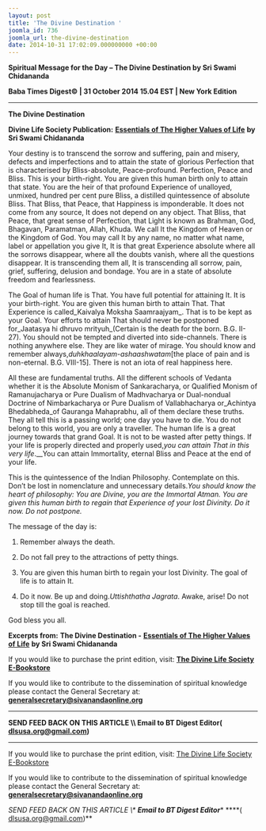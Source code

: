 ```yaml
---
layout: post
title: 'The Divine Destination '
joomla_id: 736
joomla_url: the-divine-destination
date: 2014-10-31 17:02:09.000000000 +00:00
---
```

  

















































**Spiritual Message for the Day – The Divine Destination by Sri Swami Chidananda**

**Baba Times Digest© | 31 October 2014 15.04 EST | New York Edition**

* * *  


**The Divine Destination**

**Divine Life Society Publication:** [**Essentials of The Higher Values of Life**](http://www.dlshq.org/download/highervalues.htm#_VPID_2) **by Sri Swami Chidananda**

Your destiny is to transcend the sorrow and suffering, pain and misery, defects and imperfections and to attain the state of glorious Perfection that is characterised by Bliss-absolute, Peace-profound. Perfection, Peace and Bliss. This is your birth-right. You are given this human birth only to attain that state. You are the heir of that profound Experience of unalloyed, unmixed, hundred per cent pure Bliss, a distilled quintessence of absolute Bliss. That Bliss, that Peace, that Happiness is imponderable. It does not come from any source, It does not depend on any object. That Bliss, that Peace, that great sense of Perfection, that Light is known as Brahman, God, Bhagavan, Paramatman, Allah, Khuda. We call It the Kingdom of Heaven or the Kingdom of God. You may call It by any name, no matter what name, label or appellation you give It, It is that great Experience absolute where all the sorrows disappear, where all the doubts vanish, where all the questions disappear. It is transcending them all, It is transcending all sorrow, pain, grief, suffering, delusion and bondage. You are in a state of absolute freedom and fearlessness.

The Goal of human life is That. You have full potential for attaining It. It is your birth-right. You are given this human birth to attain That. That Experience is called_Kaivalya Moksha Saamraajyam_. That is to be kept as your Goal. Your efforts to attain That should never be postponed for_Jaatasya hi dhruvo mrityuh_(Certain is the death for the born. B.G. II-27). You should not be tempted and diverted into side-channels. There is nothing anywhere else. They are like water of mirage. You should know and remember always,_duhkhaalayam-ashaashwatam_[the place of pain and is non-eternal. B.G. VIII-15]. There is not an iota of real happiness here.

All these are fundamental truths. All the different schools of Vedanta whether it is the Absolute Monism of Sankaracharya, or Qualified Monism of Ramanujacharya or Pure Dualism of Madhvacharya or Dual-nondual Doctrine of Nimbarkacharya or Pure Dualism of Vallabhacharya or_Achintya Bhedabheda_of Gauranga Mahaprabhu, all of them declare these truths. They all tell this is a passing world; one day you have to die. You do not belong to this world, you are only a traveller. The human life is a great journey towards that grand Goal. It is not to be wasted after petty things. If your life is properly directed and properly used,_you can attain That in this very life_.__You can attain Immortality, eternal Bliss and Peace at the end of your life.

This is the quintessence of the Indian Philosophy. Contemplate on this. Don’t be lost in nomenclature and unnecessary details._You should know the heart of philosophy: You are Divine, you are the Immortal Atman. You are given this human birth to regain that Experience of your lost Divinity. Do it now. Do not postpone._

The message of the day is:

1) Remember always the death.

2) Do not fall prey to the attractions of petty things.

3) You are given this human birth to regain your lost Divinity. The goal of life is to attain It.

4) Do it now. Be up and doing._Uttishthatha Jagrata_. Awake, arise! Do not stop till the goal is reached.

God bless you all.



**Excerpts from:**  **The Divine Destination -** [**Essentials of The Higher Values of Life**](http://www.dlshq.org/download/highervalues.htm#_VPID_2) **by Sri Swami Chidananda**

If you would like to purchase the print edition, visit: **[The Divine Life Society E-Bookstore](http://www.dlshq.org/download/download.htm)**

If you would like to contribute to the dissemination of spiritual knowledge please contact the General Secretary at: [](mailto:%20%3Cscript%20type=%27text/javascript%27%3E%20%3C%21--%20var%20prefix%20=%20%27ma%27%20+%20%27il%27%20+%20%27to%27;%20var%20path%20=%20%27hr%27%20+%20%27ef%27%20+%20%27=%27;%20var%20addy57016%20=%20%27generalsecretary%27%20+%20%27@%27;%20addy57016%20=%20addy57016%20+%20%27sivanandaonline%27%20+%20%27.%27%20+%20%27org%27;%20document.write%28%27%3Ca%20%27%20+%20path%20+%20%27%5C%27%27%20+%20prefix%20+%20%27:%27%20+%20addy57016%20+%20%27%5C%27%3E%27%29;%20document.write%28addy57016%29;%20document.write%28%27%3C%5C/a%3E%27%29;%20//--%3E%5Cn%20%3C/script%3E%3Cscript%20type=%27text/javascript%27%3E%20%3C%21--%20document.write%28%27%3Cspan%20style=%5C%27display:%20none;%5C%27%3E%27%29;%20//--%3E%20%3C/script%3EThis%20email%20address%20is%20being%20protected%20from%20spambots.%20You%20need%20JavaScript%20enabled%20to%20view%20it.%20%3Cscript%20type=%27text/javascript%27%3E%20%3C%21--%20document.write%28%27%3C/%27%29;%20document.write%28%27span%3E%27%29;%20//--%3E%20%3C/script%3E?subject=Contribution%20to%20Dissemination%20of%20Spiritual%20Knowledge) **generalsecretary@sivanandaonline.org**

****

**SEND FEED BACK ON THIS ARTICLE \\\ Email to BT Digest Editor[](mailto:%20%3Cscript%20type=%27text/javascript%27%3E%20%3C%21--%20var%20prefix%20=%20%27ma%27%20+%20%27il%27%20+%20%27to%27;%20var%20path%20=%20%27hr%27%20+%20%27ef%27%20+%20%27=%27;%20var%20addy72654%20=%20%27dlsusa.org%27%20+%20%27@%27;%20addy72654%20=%20addy72654%20+%20%27gmail%27%20+%20%27.%27%20+%20%27com%27;%20document.write%28%27%3Ca%20%27%20+%20path%20+%20%27%5C%27%27%20+%20prefix%20+%20%27:%27%20+%20addy72654%20+%20%27%5C%27%3E%27%29;%20document.write%28addy72654%29;%20document.write%28%27%3C%5C/a%3E%27%29;%20//--%3E%5Cn%20%3C/script%3E%3Cscript%20type=%27text/javascript%27%3E%20%3C%21--%20document.write%28%27%3Cspan%20style=%5C%27display:%20none;%5C%27%3E%27%29;%20//--%3E%20%3C/script%3EThis%20email%20address%20is%20being%20protected%20from%20spambots.%20You%20need%20JavaScript%20enabled%20to%20view%20it.%20%3Cscript%20type=%27text/javascript%27%3E%20%3C%21--%20document.write%28%27%3C/%27%29;%20document.write%28%27span%3E%27%29;%20//--%3E%20%3C/script%3E?subject=DLS%20Posts)( [dlsusa.org@gmail.com](mailto:dlsusa.org@gmail.com))**



* * *



  

If you would like to purchase the print edition, visit: [The Divine Life Society E-Bookstore](http://www.dlshq.org/download/download.htm)

If you would like to contribute to the dissemination of spiritual knowledge please contact the General Secretary at: **[generalsecretary@sivanandaonline.org](mailto:generalsecretary@sivanandaonline.org)**

**SEND FEED BACK ON THIS ARTICLE \\\**  **Email to BT Digest Editor**** [](mailto:%20%3Cscript%20type=%27text/javascript%27%3E%20%3C%21--%20var%20prefix%20=%20%27ma%27%20+%20%27il%27%20+%20%27to%27;%20var%20path%20=%20%27hr%27%20+%20%27ef%27%20+%20%27=%27;%20var%20addy72654%20=%20%27dlsusa.org%27%20+%20%27@%27;%20addy72654%20=%20addy72654%20+%20%27gmail%27%20+%20%27.%27%20+%20%27com%27;%20document.write%28%27%3Ca%20%27%20+%20path%20+%20%27%5C%27%27%20+%20prefix%20+%20%27:%27%20+%20addy72654%20+%20%27%5C%27%3E%27%29;%20document.write%28addy72654%29;%20document.write%28%27%3C%5C/a%3E%27%29;%20//--%3E%5Cn%20%3C/script%3E%3Cscript%20type=%27text/javascript%27%3E%20%3C%21--%20document.write%28%27%3Cspan%20style=%5C%27display:%20none;%5C%27%3E%27%29;%20//--%3E%20%3C/script%3EThis%20email%20address%20is%20being%20protected%20from%20spambots.%20You%20need%20JavaScript%20enabled%20to%20view%20it.%20%3Cscript%20type=%27text/javascript%27%3E%20%3C%21--%20document.write%28%27%3C/%27%29;%20document.write%28%27span%3E%27%29;%20//--%3E%20%3C/script%3E?subject=DLS%20Posts)****( [dlsusa.org@gmail.com](mailto:dlsusa.org@gmail.com))**  
